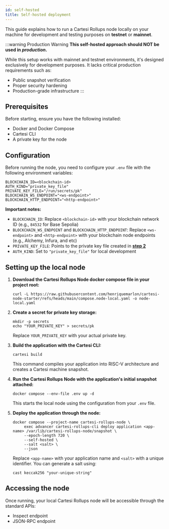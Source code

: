 ```yaml
---
id: self-hosted
title: Self-hosted deployment
---
```


This guide explains how to run a Cartesi Rollups node locally on your machine for development and testing purposes on **testnet** or **mainnet**.

:::warning Production Warning
**This self-hosted approach should NOT be used in *production*.** 

While this setup works with mainnet and testnet environments, it's designed exclusively for development purposes. It lacks critical production requirements such as:

- Public snapshot verification
- Proper security hardening
- Production-grade infrastructure
:::

## Prerequisites

Before starting, ensure you have the following installed:
- Docker and Docker Compose
- Cartesi CLI
- A private key for the node

## Configuration

Before running the node, you need to configure your `.env` file with the following environment variables:

```shell
BLOCKCHAIN_ID=<blockchain-id>
AUTH_KIND="private_key_file"
PRIVATE_KEY_FILE="/run/secrets/pk"
BLOCKCHAIN_WS_ENDPOINT="<ws-endpoint>"
BLOCKCHAIN_HTTP_ENDPOINT="<http-endpoint>"
```

**Important notes:**
- `BLOCKCHAIN_ID`: Replace `<blockchain-id>` with your blockchain network ID (e.g., `84532` for Base Sepolia)
- `BLOCKCHAIN_WS_ENDPOINT` and `BLOCKCHAIN_HTTP_ENDPOINT`: Replace `<ws-endpoint>` and `<http-endpoint>` with your blockchain node endpoints (e.g., Alchemy, Infura, and etc)
- `PRIVATE_KEY_FILE`: Points to the private key file created in [**step 2**](#setting-up-the-local-node)
- `AUTH_KIND`: Set to `"private_key_file"` for local development

## Setting up the local node

1. **Download the Cartesi Rollups Node docker compose file in your project root:**

   ```shell
   curl -L https://raw.githubusercontent.com/henriquemarlon/cartesi-node-starter/refs/heads/main/compose.node-local.yaml -o node-local.yaml
   ```

2. **Create a secret for private key storage:**

   ```shell
   mkdir -p secrets
   echo "YOUR_PRIVATE_KEY" > secrets/pk
   ```

   Replace `YOUR_PRIVATE_KEY` with your actual private key.

3. **Build the application with the Cartesi CLI:**

   ```shell
   cartesi build
   ```

   This command compiles your application into RISC-V architecture and creates a Cartesi machine snapshot.

4. **Run the Cartesi Rollups Node with the application's initial snapshot attached:**

   ```shell
   docker compose --env-file .env up -d
   ```

   This starts the local node using the configuration from your `.env` file.

5. **Deploy the application through the node:**

   ```shell
   docker compose --project-name cartesi-rollups-node \
        exec advancer cartesi-rollups-cli deploy application <app-name> /var/lib/cartesi-rollups-node/snapshot \
        --epoch-length 720 \
        --self-hosted \
        --salt <salt> \
        --json
   ```

   Replace `<app-name>` with your application name and `<salt>` with a unique identifier. You can generate a salt using:
   ```shell
   cast keccak256 "your-unique-string"
   ```

## Accessing the node

Once running, your local Cartesi Rollups node will be accessible through the standard APIs:
- Inspect endpoint
- JSON-RPC endpoint